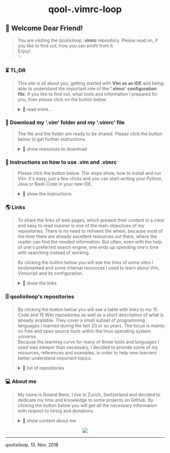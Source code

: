 <h1 align="center"> qool-.vimrc-loop </h1>

## 💖 Welcome Dear Friend!
>  You are visiting the qoolixiloop **.vimrc** repository. Please read on, if you like to find out, how you can profit from it.  
> Enjoy!  
> :sparkles:


### ⏳ TL;DR 
> This site is all about you, getting started with **Vim as an IDE** and being able to understand the important role of the **'.vimrc' configuration file**. If you like to find out, what tools and information I prepared for you, then please click on the button below.  
>
> <details>
> <summary> 📖  read more... </summary>  
> ⏳  
>  
> #### Word of advice 
> More importantly than learning everything or loading your Vim with ever more plugins is getting advice on how to work with it efficiently. One of my first steps to learn the basics was the [Vimtutor][50], which taught me within an hour or so, how to open/save a file, copy/paste, search/replace, or how to navigate. I personally use [Tmux][1301] to create windows and splits, use the integrated Vim netrw filemanager to open files in new tabs, rename or delete them, use manual folding for easy scrolling in my large files (with a trick in my ['.vimrc'][1503] configuration file, so that they are stored after closing). Thanks to some incredibly useful plugins, I have syntax highlighting and syntax checking for different file types, as well as intellisense and word completion. In order to compare or merge files or versions I usually use vimdiff or kdiff3. And to step through my code I use a debugger like pdb or bashdb, (installed with $ sudo apt install from the Ubuntu software center).
>
> #### Why could you profit from the content of this repository?
> * Maybe because you already have Vim installed, and would like to try out my configuration, instead of creating one on your own.  
> But you are not sure, whether it serves your purpose.  
>
> * Or perhaps because you already have your own '.vimrc' configuration and would like to copy/paste some of my content.  
> But you are struggling to understand the effects of the different parts.  
>
> * Or because you have already downloaded the '.vim' folder as well as the '.vimrc' configuration file from my [Vim repository][1401], and have read the content of my [Vim Wiki pages][1402].  
> But now you would like to understand every single line of the '.vimrc' file.  
>
> Did you find anything?  
> Then please read on.  
>   
> ⏳
>
> #### How qoolixiloop's repository intend to make his friends productive
> * The configuraton file, contains the needed instructions to run Vim as an IDE for Python, Java or Bash.  
> So you won't have to search for the needed plugins and make them work by yourself.  
>
> * The configuration file, also contains many useful key bindings to run commands or macros, or to simply let you make thing without e.g. leaving the insert mode.   
> So you won't have to search or implement and test them by yourself.  
>
> * In case you would like to adapt the behaviour of your Vim, it helps to learn from a well documented and already running system. 
> For that reason I will put the '.vimrc' file on my wiki page and give further [line by line explanations and comments][1503].  
>
> * Vim has it's own programming language called Vimscript. The Vim configuration file as well as the plugins are usually written in Vimscript. That is why I will provide some useful [links][50] to resources I used to learn the language.  
> In case you prefer to use your web search engine for your questions, you will still have to try out the right words for your search and will usually end up on one of those web sites.  
>
> Does this already sound like Christmas?  
> Then please read on.  
>
> ⏳
> </details>


### 🎁 Download my '.vim' folder and my '.vimrc' file
> The file and the folder are ready to be shared. Please click the button below to get further instructions.  
>
> <details>
> <summary> 📖  show resources to download </summary>  
> 🎁
>   
> 1. Go to your download folder (on Linux Ubuntu)  
>       **$ cd ~/Downloads**
>
> 2. Clone the repository into your download folder   
>        **$ git clone https://github.com/qoolixiloop/qool-.vimrc-loop.git**
>
> 3. In case you already have an own copy of the '.vim' folder and '.vimrc' file in your home directory you might want to move them first into a backup folder or rename them.
>
> 4. Now you can savely move my '.vim' folder and '.vimrc' file it to your home directory.  
>        **$ mv src/.vimrc $HOME**  
>        **$ mv src/.vim $HOME**  
>
> 🎁 
> </details>


### 📜 Instructions on how to use .vim and .vimrc
> Please click the button below. The steps show, how to install and run Vim. It's easy, just a few clicks and you can start writing your Python, Java or Bash Code in your new IDE.  
>
> <details>
> <summary> 📖  show the instructions </summary>  
>
> 📜
>   
>    * In case you would like to install some additional software, like Shellcheck or Powerline from your software center, in Linux Ubuntu just type:  
>         **$ sudo apt install powerline**  
>         **$ sudo apt install shellcheck**  
>
>    * Open Vim on Linux Ubuntu with:  
>         **$ vim**  
>    
>    * The only plugin I left in my '.vim' folder is the plugin manager. In order to download the needed plugins, just type:  
>         **:PlugInstall**  
>    
>    * Now you can open an existing file or create a new one in a new tab in Vim.  
>         **:tabnew filename**  
>    
>    * That's it! To save the file just type:  
>         **:w**  
>
> * In order to get the promised explanations about the content of my ['.vimrc'][1503] configuration file you may later want to visit my wiki page. (Ctrl-click to open the link in a new tab)  
>
> 📜
> </details>


### 🌎 Links
> To share the links of web pages, which present their content in a clear and easy to read manner is one of the main objectives of my repositories. There is no need to reinvent the wheel, because most of the time there are already excellent resources out there, where the reader can find the needed information. But often, even with the help of one's preferred search engine, one ends up spending one's time with searching instead of working.   
>
> By clicking the button below you will see the links of some sites I bookmarked and some internal resources I used to learn about Vim, Vimscript and its configuration.  
> 
> <details>
> <summary> 📖  show the links </summary>   
>
> 🌎
>
> | What the link provides ('Ctrl-click' to open in new tab) | Link to website
> |:---------------------------------------- | :----------------------------------------| 
> | over 1600 excellent pages         | [Fandom Vim Wiki][1]  |
> | learn Vimscript and how to write a plugin | [Learn Vimscript the hard way][2]  |
> | keyboard picture with Vim key bindings   | [Graphical Vi-Vim cheat sheet and tutorial][3] |
> | list of default Vim key bindings | [Vim commands cheat sheet][5] |
> | also very useful for specific questions | [Stackoverflow][4] |
>
> * There are many other summaries about Vim key bindings. Just type **Vim cheet sheet** into your search engine. But be warned, for some of them you need really good eyes. I usually just copy/paste what I need into a Libreoffice writer document, and make my own summary.
>
> * For descriptions about a command or function you may also find answers inside the help pages by typing:  
>         **:help command**  
>
> * In order to get an overview you can open the help pages and search for quickref, reference, index or user-manual.  
>         **:help**  
>         **/quickref**  
>
> * There is also a tutor page, which is very useful, to learn the basics about the Vim editor. You can start it from a shell terminal.  
>         **$ vimtutor**  
>
> * To check your Vim version (and e.g. whether it is compiled with Python 3)  
>         **:version**  
>
> 🌎
> </details>


### 🗄️ qoolixiloop's repositories
> By clicking the button below you will see a table with links to my 15 Code and 15 Wiki repositories as well as a short description of what is already available. They cover a small subset of programming languages I learned during the last 20 or so years. The focus is mainly on free and open source tools within the linux operating system universe.  
> Because the learning curve for many of those tools and languages I used was steeper than necessary, I decided to provide some of my resources, references and examples, in order to help new learners better understand important topics.  
>
> <details>
>  <summary> 📖  list of repositories </summary>  
>
> 🗄️
>
> **Tmux and Vim as an IDE:** There are many good development environments availabe and some of them are quite expensive. Nevertheless or because of that, I mainly use Tmux and Vim as they are two very powerful terminal applications, which provide me with everything I need to write code efficiently. That being said, I must admit, that it is not easy to start with. That is why I shared my '.vim' folder and '.vimrc' configuration file, which both contain all the necessary instructions to download the plugins and run Vim within minutes as an IDE for example for Python, Java or Bash.  
>
> **Vim as a language:** Once I started programming with Vim, I immediately came into contact with Vim's own programming language, Vimscript. I even started to write my own little plugins and macros in Vimscript.  
>
> **Web Applications:** Google's Angular2 and the Springboot framework are part of the high demand trendy Java world. We used it at the University to build a multi-player online strategy game, which I intend to share as a tutorial. But that will certainly take some time.  
>
> **C**: Dennis Ritchie the father of Unix also developed C, which was in fact my first programming language. It is very low level compaired to newer languages, like Java or Python, many of which actually are implemented in C. It is clearly part of the low supply world, which means, that even though the language is still very useful for certain tasks, there are not many programmers left, that are able to understand it.  
>
> **Linux Tools:** Bash and AWK are old, but still very powerful languages in the Unix/Linux command line world and even though the Linux kernel itself is written in C, many configuration scripts one may come across are written in Bash.  
> There is already a lot of very good advice about Bash programming available in thick books as well as in form of snippets scattered around specialized blogs and webpages. But it is still hard to get started with. That is why I decided to create a small framework inside a template script, whose code itself is checked by the shellcheck project. The template e.g. contains a few instructions, which make use of a concept used in Python to run the script from within a main() function, which is useful if the script is sourced or executed within another script in order to access its functions.  
> Furthermore, I provided an extensive example script, in which I cover nearly everything one needs to write stable and reliable scripts. I actually use it, to automate my communication with GitHub. It also lets me do changes on all my GitHub files automatically by providing pattern search and replace, and it uses AWK to parse the script and to automatically print help and documentation text into the shell.  
>
> | Links to repositories ('Ctrl-click' to open in new tab)         | Contents
> |:-------------------------------| :----------------------------------------| 
> [qool-helloworld-loop][101]      | My personal project descriptons
> [qool-helloworld-loop.wiki][102] | More general topics
> [qool-angular2-loop][201]        | Client side code of strategy game
> [qool-angular2-loop.wiki][202]   | Comments and language specific resources
> [qool-awk-loop][301]             | Code snippets
> [qool-awk-loop.wiki][302]        | Comments and language specific resources
> [qool-bash-loop][401]            | Code snippets
> [qool-bash-loop.wiki][402]       | Comments and language specific resources
> [qool-c-loop][501]               | Code snippets
> [qool-c-loop.wiki][502]          | Comments and language specific resources
> [qool-cv-loop][601]              | My CV
> [qool-cv-loop.wiki][602]         | About me
> [qool-git-loop][701]             | Code snippets to automate tasks
> [qool-git-loop.wiki][702]        | Use cases and reference tables
> [qool-java-loop][801]            | Code snippets
> [qool-java-loop.wiki][802]       | Comments and language specific resources
> [qool-linux-loop][901]           | About Ubuntu installation
> [qool-linux-loop.wiki][902]      | About Ubuntu software center
> [qool-markdown-loop][1001]       | Folder with all my markdown files 
> [qool-markdown-loop.wiki][1002]  | Comments and language specific resources
> [qool-python-loop][1101]         | Code snippets
> [qool-python-loop.wiki][1102]    | Comments and language specific resources
> [qool-springboot-loop][1201]     | Server side code of strategy game
> [qool-springboot-loop.wiki][1202]| Comments and language specific resources
> [qool-tmux-loop][1301]           | IDE Startup shell script
> [qool-tmux-loop.wiki][1302]      | Comments
> [qool-vim loop][1401]            | My .vim folder and .vimrc file
> [qool-vim-loop.wiki][1402]       | Comments and language specific resources
> [qool-.vimrc-loop][1501]         | commented .vimrc file 
> [qool-.vimrc-loop.wiki][1502]    | how it works
>
> 🗄️
> </details>


### 💻 About me
> My name is Roland Benz, I live in Zurich, Switzerland and decided to dedicate my time and knowledge to some projects on GitHub. By clicking the button below you will get all the necessary information with respect to hiring and donations.
>
> <details>
> <summary> 📖 show content about me</summary>
>
> :dizzy:
>
> ##### Hiring and Collaboration
> There is a [personal repository][602] dedicated to hiring and collaboration. If you are located in Switzerland this is the place, where you can find some sort of CV and contact information.
>
> ##### Donations 
> The qoolixiloop repositories will constantly be filled with great content. This service to the general public comes as a huge effort from my side. In case you are a wealthy person or an executive of a big organization, not knowing, where to invest all the money that is pouring in, there is hope on the horizon. Below you will find my lonely and empty bank account, grateful and happy about any kind of attention. 
>
> :dizzy:
>
> <details>
> <summary> 📖 show details for a bank transfer </summary>
>
> :dizzy:
>
> Details for a bank transfer to my account   
> Informations pour un virement bancaire sur mon compte   
> Detalles para una transferencia bancaria a mi cuenta   
> Angaben für eine Überweisungen auf mein Konto   
>
> | :dizzy:                  | Details / Information / Detalles / Angaben  
> | :--------------------------- | :--------------------------------------- |   
> BIC (SWIFT-Code) of my bank | POFICHBEXXX   
> BIC (SWIFT-Code) de ma banque | POFICHBEXXX   
> BIC (SWIFT-Code) de mi banco | POFICHBEXXX 
> BIC (SWIFT-Code) meiner Bank |	POFICHBEXXX   
> :dizzy: | :dizzy: |
> Name/Adresse of my bank |  PostFinance AG, Mingerstrasse 20, 3030 Bern, Switzerland   
> Nom et adresse de ma banque | PostFinance AG, Mingerstrasse 20, 3030 Bern, Suisse   
> Nombre y dirección de mi banco | PostFinance AG, Mingerstrasse 20, 3030 Bern, Suiza  
> Name/Adresse meiner Bank |  PostFinance AG, Mingerstrasse 20, 3030 Bern, Schweiz   
> :dizzy: | :dizzy: |
> My account number (IBAN)   |  CH08 0900 0000 8007 4635 1   
> Mon numéro de compte |  CH08 0900 0000 8007 4635 1   
> Mi número de cuenta |  CH08 9000 0000 8007 4635 1   
> Meine Kontonummer (IBAN)   |  CH08 0900 0000 8007 4635 1   
> :dizzy: | :dizzy: |
> My name and address | Roland Benz, Felsber 2, 8052 Zurich, Switzerland   
> Mon nom et adresse  | Roland Benz, Felsber 2, 8052 Zurich, Suisse   
> Mi nombre y dirección | Roland Benz, Felsberg 2, 8052 Zurich, Suiza   
> Mein Name und Adresse  | Roland Benz, Felsberg 2, 8052 Zürich, Schweiz	 
>
> :dizzy:
> </details>
>
> </details>

<p align="center">
<a href="https://www.paypal.com/cgi-bin/webscr?cmd=_s-xclick&hosted_button_id=ZJSNJNBGL8MVE&source=url" target="_blank">
  <img src="https://www.paypalobjects.com/en_US/CH/i/btn/btn_donateCC_LG.gif"/>
</a>  
</p>

------------------------
qoolixiloop, 13. Nov. 2018  




[//]: # (links only needed for qool-.vimrc-loop)

[1]: http://vim.wikia.com/wiki/Vim_Tips_Wiki
[2]: http://learnvimscriptthehardway.stevelosh.com/
[3]: http://www.viemu.com/a_vi_vim_graphical_cheat_sheet_tutorial.html
[4]: https://stackoverflow.com
[5]: http://fprintf.net/vimCheatSheet.html
[50]: #-links


[//]: # (github.com links of 'Code: README.md' and 'Wiki: Home.md')

[101]: https://github.com/qoolixiloop/qool-helloworld-loop "qool-helloworld-loop"
[102]: https://github.com/qoolixiloop/qool-helloworld-loop/wiki "qool-helloworld-loop.wiki"
[201]: https://github.com/qoolixiloop/qool-angular2-loop "qool-angular2-loop"
[202]: https://github.com/qoolixiloop/qool-angular2-loop/wiki "qool-angular2-loop.wiki"
[301]: https://github.com/qoolixiloop/qool-awk-loop "qool-awk-loop"
[302]: https://github.com/qoolixiloop/qool-awk-loop/wiki "wikiqool-awk-loop.wiki"
[401]: https://github.com/qoolixiloop/qool-bash-loop "qool-bash-loop"
[402]: https://github.com/qoolixiloop/qool-bash-loop/wiki "wikiqool-bash-loop.wiki"
[501]: https://github.com/qoolixiloop/qool-c-loop "qool-c-loop"
[502]: https://github.com/qoolixiloop/qool-c-loop/wiki "qool-c-loop/wiki"
[601]: https://github.com/qoolixiloop/qool-cv-loop "qool-cv-loop"
[602]: https://github.com/qoolixiloop/qool-cv-loop/wiki "qool-cv-loop/wiki"
[701]: https://github.com/qoolixiloop/qool-git-loop "qool-git-loop"
[702]: https://github.com/qoolixiloop/qool-git-loop/wiki "qool-git-loop/wiki"
[801]: https://github.com/qoolixiloop/qool-java-loop "qool-java-loop"
[802]: https://github.com/qoolixiloop/qool-java-loop/wiki "qool-java-loop/wiki"
[901]: https://github.com/qoolixiloop/qool-linux-loop "qool-linux-loop"
[902]: https://github.com/qoolixiloop/qool-linux-loop/wiki "qool-linux-loop/wiki"
[1001]: https://github.com/qoolixiloop/qool-markdown-loop "qool-markdown-loop"
[1002]: https://github.com/qoolixiloop/qool-markdown-loop/wiki "qool-markdown-loop/wiki"
[1101]: https://github.com/qoolixiloop/qool-python-loop "qool-python-loop"
[1102]: https://github.com/qoolixiloop/qool-python-loop/wiki "qool-python-loop/wiki"
[1201]: https://github.com/qoolixiloop/qool-springboot-loop "qool-springboot-loop"
[1202]: https://github.com/qoolixiloop/qool-springboot-loop/wiki "qool-springboot-loop/wiki"
[1301]: https://github.com/qoolixiloop/qool-tmux-loop "qool-tmux-loop"
[1302]: https://github.com/qoolixiloop/qool-tmux-loop/wiki "qool-tmux-loop/wiki"
[1401]: https://github.com/qoolixiloop/qool-vim-loop "qool-vim-loop"
[1402]: https://github.com/qoolixiloop/qool-vim-loop/wiki "qool-vim-loop/wiki"
[1501]: https://github.com/qoolixiloop/qool-.vimrc-loop "qool-.vimrc-loop"
[1502]: https://github.com/qoolixiloop/qool-.vimrc-loop/wiki "qool-.vimrc-loop/wiki"


[//]: # (github.com links of all other 'Wiki: pages.md')

[303]: https://github.com/qoolixiloop/qool-awk-loop/wiki/awk-cheet-sheet
[304]: https://github.com/qoolixiloop/qool-awk-loop/wiki/bash-script-with-awk-to-learn-from-example
[403]: https://github.com/qoolixiloop/qool-bash-loop/wiki/bash-script-to-learn-from-example
[404]: https://github.com/qoolixiloop/qool-bash-loop/wiki/bash-script-template
[405]: https://github.com/qoolixiloop/qool-bash-loop/wiki/bash-scripting-cheetsheet
[406]: https://github.com/qoolixiloop/qool-bash-loop/wiki/bash-scripting-reference-cards
[703]: https://github.com/qoolixiloop/qool-git-loop/wiki/a-.gitignore-template
[704]: https://github.com/qoolixiloop/qool-git-loop/wiki/commands-and-graphical-representation
[903]: https://github.com/qoolixiloop/qool-linux-loop/wiki/sed-in-a-nutshell
[904]: https://github.com/qoolixiloop/qool-linux-loop/wiki/bash-script-with-sed-to-learn-from-example
[905]: https://github.com/qoolixiloop/qool-linux-loop/wiki/grep-in-a-nutshell
[906]: https://github.com/qoolixiloop/qool-linux-loop/wiki/bash-script-with-grep-to-learn-from-example
[907]: https://github.com/qoolixiloop/qool-linux-loop/wiki/cut-in-a-nutshell
[1003]: https://github.com/qoolixiloop/qool-markdown-loop/wiki/browser-navigation-with-grip-running
[1004]: https://github.com/qoolixiloop/qool-markdown-loop/wiki/add-paypal-button
[1005]: https://github.com/qoolixiloop/qool-markdown-loop/wiki/add-images
[1303]: https://github.com/qoolixiloop/qool-tmux-loop/wiki/pair-programming-with-tmate
[1304]: https://github.com/qoolixiloop/qool-tmux-loop/wiki/tmux-cheet-sheet
[1305]: https://github.com/qoolixiloop/qool-tmux-loop/wiki/tmux-start-up-script
[1503]: https://github.com/qoolixiloop/qool-.vimrc-loop/wiki/My-.vimrc-configruation-file-explained-in-detail


